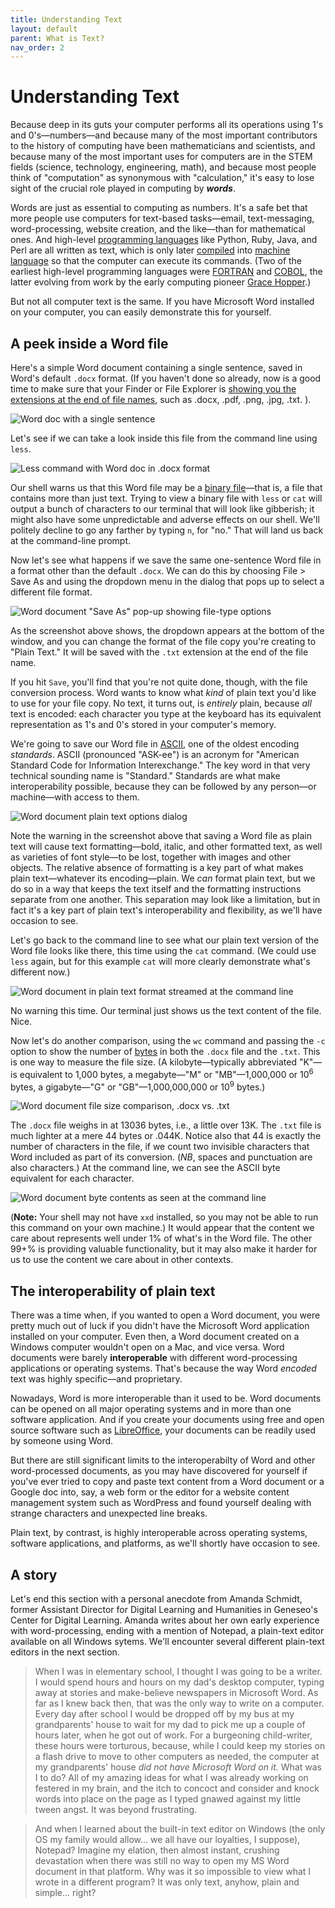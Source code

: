 ```yaml
---
title: Understanding Text
layout: default
parent: What is Text?
nav_order: 2
---
```

# Understanding Text

Because deep in its guts your computer performs all its operations using 1's and 0's&mdash;numbers&mdash;and because many of the most important contributors to the history of computing have been mathematicians and scientists, and because many of the most important uses for computers are in the STEM fields (science, technology, engineering, math), and because most people think of "computation" as synonymous with "calculation," it's easy to lose sight of the crucial role played in computing by ***words***.

Words are just as essential to computing as numbers. It's a safe bet that more people use computers for text-based tasks&mdash;email, text-messaging, word-processing, website creation, and the like&mdash;than for mathematical ones. And high-level [programming languages](https://www.computerhope.com/jargon/h/highll.htm) like Python, Ruby, Java, and Perl are all written as text, which is only later [compiled](https://www.computerhope.com/jargon/c/compile.htm) into [machine language](https://www.computerhope.com/jargon/m/machlang.htm) so that the computer can execute its commands. (Two of the earliest high-level programming languages were [FORTRAN](https://www.computerhope.com/jargon/f/fortran.htm) and [COBOL](https://www.computerhope.com/jargon/c/cobol.htm), the latter evolving from work by the early computing pioneer [Grace Hopper](https://en.wikipedia.org/wiki/Grace_Hopper).)
  
But not all computer text is the same. If you have Microsoft Word installed on your computer, you can easily demonstrate this for yourself.

## A peek inside a Word file

Here's a simple Word document containing a single sentence, saved in Word's default `.docx` format. (If you haven't done so already, now is a good time to make sure that your Finder or File Explorer is [showing you the extensions at the end of file names](/critical-digital-practices/mod-1/file-system), such as .docx, .pdf, .png, .jpg, .txt. ).

![Word doc with a single sentence](../assets/word-doc-one-sentence.png)

Let's see if we can take a look inside this file from the command line using `less`.

![Less command with Word doc in .docx format](../assets/word-doc-with-less.png)

Our shell warns us that this Word file may be a [binary file](https://www.computerhope.com/jargon/b/binaryfi.htm)&mdash;that is, a file that contains more than just text. Trying to view a binary file with `less` or `cat` will output a bunch of characters to our terminal that will look like gibberish; it might also have some unpredictable and adverse effects on our shell. We'll politely decline to go any farther by typing `n`, for "no." That will land us back at the command-line prompt.

Now let's see what happens if we save the same one-sentence Word file in a format other than the default `.docx`. We can do this by choosing File > Save As and using the dropdown menu in the dialog that pops up to select a different file format.

![Word document "Save As" pop-up showing file-type options](../assets/word-doc-save-as.png)

As the screenshot above shows, the dropdown appears at the bottom of the window, and you can change the format of the file copy you're creating to "Plain Text." It will be saved with the `.txt` extension at the end of the file name.

If you hit `Save`, you'll find that you're not quite done, though, with the file conversion process. Word wants to know what *kind* of plain text you'd like to use for your file copy. No text, it turns out, is *entirely* plain, because *all* text is encoded: each character you type at the keyboard has its equivalent representation as 1's and 0's stored in your computer's memory.

We're going to save our Word file in [ASCII](https://www.computerhope.com/jargon/a/ascii.htm), one of the oldest encoding *standards*. ASCII (pronounced "ASK-ee") is an acronym for "American Standard Code for Information Interexchange." The key word in that very technical sounding name is "Standard." Standards are what make interoperability possible, because they can be followed by any person&mdash;or machine&mdash;with access to them.

![Word document plain text options dialog](../assets/word-doc-ascii.png)

Note the warning in the screenshot above that saving a Word file as plain text will cause text formatting&mdash;bold, italic, and other formatted text, as well as varieties of font style&mdash;to be lost, together with images and other objects. The relative absence of formatting is a key part of what makes plain text&mdash;whatever its encoding&mdash;plain. We *can* format plain text, but we do so in a way that keeps the text itself and the formatting instructions separate from one another. This separation may look like a limitation, but in fact it's a key part of plain text's interoperability and flexibility, as we'll have occasion to see.

Let's go back to the command line to see what our plain text version of the Word file looks like there, this time using the `cat` command. (We could use `less` again, but for this example `cat` will more clearly demonstrate what's different now.)

![Word document in plain text format streamed at the command line](../assets/word-doc-as-text-streamed.png)

No warning this time. Our terminal just shows us the text content of the file. Nice.

Now let's do another comparison, using the `wc` command and passing the `-c` option to show the number of [bytes](https://www.computerhope.com/jargon/b/byte.htm) in both the `.docx` file and the `.txt`. This is one way to measure the file size. (A kilobyte&mdash;typically abbreviated "K"&mdash;is equivalent to 1,000 bytes, a megabyte&mdash;"M" or "MB"&mdash;1,000,000 or 10<sup>6</sup> bytes, a gigabyte&mdash;"G" or "GB"&mdash;1,000,000,000 or 10<sup>9</sup> bytes.)

![Word document file size comparison, .docx vs. .txt](../assets/byte-count.png)

The `.docx` file weighs in at 13036 bytes, i.e., a little over 13K. The `.txt` file is much lighter at a mere 44 bytes or .044K. Notice also that 44 is exactly the number of characters in the file, if we count two invisible characters that Word included as part of its conversion. (*NB*, spaces and punctuation are also characters.) At the command line, we can see the ASCII byte equivalent for each character.

![Word document byte contents as seen at the command line](../assets/xxd-b.png)

(**Note:** Your shell may not have `xxd` installed, so you may not be able to run this command on your own machine.) It would appear that the content we care about represents well under 1% of what's in the Word file. The other 99+% is providing valuable functionality, but it may also make it harder for us to use the content we care about in other contexts.

## The interoperability of plain text

There was a time when, if you wanted to open a Word document, you were pretty much out of luck if you didn't have the Microsoft Word application installed on your computer. Even then, a Word document created on a Windows computer wouldn't open on a Mac, and vice versa. Word documents were barely **interoperable** with different word-processing applications or operating systems. That's because the way Word *encoded* text was highly specific&mdash;and proprietary.

Nowadays, Word is more interoperable than it used to be. Word documents can be opened on all major operating systems and in more than one software application. And if you create your documents using free and open source software such as [LibreOffice](https://www.libreoffice.org/), your documents can be readily used by someone using Word.

But there are still significant limits to the interoperabilty of Word and other word-processed documents, as you may have discovered for yourself if you've ever tried to copy and paste text content from a Word document or a Google doc into, say, a web form or the editor for a website content management system such as WordPress and found yourself dealing with strange characters and unexpected line breaks.

Plain text, by contrast, is highly interoperable across operating systems, software applications, and platforms, as we'll shortly have occasion to see. 

## A story

Let's end this section with a personal anecdote from Amanda Schmidt, former Assistant Director for Digital Learning and Humanities in Geneseo's Center for Digital Learning. Amanda writes about her own early experience with word-processing, ending with a mention of Notepad, a plain-text editor available on all Windows sytems. We'll encounter several different plain-text editors in the next section.

> When I was in elementary school, I thought I was going to be a writer. I would spend hours and hours on my dad's desktop computer, typing away at stories and make-believe newspapers in Microsoft Word. As far as I knew back then, that was the only way to write on a computer. Every day after school I would be dropped off by my bus at my grandparents' house to wait for my dad to pick me up a couple of hours later, when he got out of work. For a burgeoning child-writer, these hours were torturous, because, while I could keep my stories on a flash drive to move to other computers as needed, the computer at my grandparents' house *did not have Microsoft Word on it.* What was I to do? All of my amazing ideas for what I was already working on festered in my brain, and the itch to concoct and consider and knock words into place on the page as I typed gnawed against my little tween angst. It was beyond frustrating. 

> And when I learned about the built-in text editor on Windows (the only OS my family would allow... we all have our loyalties, I suppose), Notepad? Imagine my elation, then almost instant, crushing devastation when there was still no way to open my MS Word document in that platform. Why was it so impossible to view what I wrote in a different program? It was only text, anyhow, plain and simple... right?